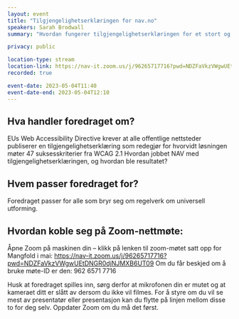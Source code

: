 ```yaml
---
layout: event
title: "Tilgjengelighetserklæringen for nav.no"
speakers: Sarah Brodwall
summary: "Hvordan fungerer tilgjengelighetserklæringen for et stort og kompleks nettsted?"

privacy: public

location-type: stream
location-link: https://nav-it.zoom.us/j/96265717716?pwd=NDZFaVkzVWgwUEtDNGR0djNJMXB6UT09
recorded: true

event-date: 2023-05-04T11:40
event-date-end: 2023-05-04T12:10
---
```

## Hva handler foredraget om?
EUs Web Accessibility Directive krever at alle offentlige nettsteder publiserer en tilgjengelighetserklæring som redegjør for hvorvidt løsningen møter 47 suksesskriterier fra WCAG 2.1 Hvordan jobbet NAV med tilgjengelighetserklæringen, og hvordan ble resultatet?

## Hvem passer foredraget for?
Foredraget passer for alle som bryr seg om regelverk om universell utforming.

## Hvordan koble seg på Zoom-nettmøte:
Åpne Zoom på maskinen din – klikk på lenken til zoom-møtet satt opp for Mangfold i mai: https://nav-it.zoom.us/j/96265717716?pwd=NDZFaVkzVWgwUEtDNGR0djNJMXB6UT09 Om du får beskjed om å bruke møte-ID er den:
962 6571 7716

Husk at foredraget spilles inn, sørg derfor at mikrofonen din er mutet og at kameraet ditt er slått av dersom du ikke vil filmes. 
For å styre om du vil se mest av presentatør eller presentasjon kan du flytte på linjen mellom disse to for deg selv.
Oppdater Zoom om du må det først.
